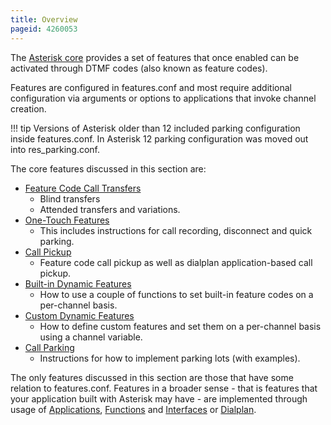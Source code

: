 ```yaml
---
title: Overview
pageid: 4260053
---
```


The [Asterisk core](/Configuration/Core-Configuration) provides a set of features that once enabled can be activated through DTMF codes (also known as feature codes).

Features are configured in features.conf and most require additional configuration via arguments or options to applications that invoke channel creation.




!!! tip 
    Versions of Asterisk older than 12 included parking configuration inside features.conf. In Asterisk 12 parking configuration was moved out into res\_parking.conf.

      
[//]: # (end-tip)



The core features discussed in this section are:

* [Feature Code Call Transfers](/Configuration/Features/Feature-Code-Call-Transfers)
	+ Blind transfers
	+ Attended transfers and variations.
* [One-Touch Features](/Configuration/Features/One-Touch-Features)
	+ This includes instructions for call recording, disconnect and quick parking.
* [Call Pickup](/Configuration/Features/Call-Pickup)
	+ Feature code call pickup as well as dialplan application-based call pickup.
* [Built-in Dynamic Features](/Configuration/Features/Built-in-Dynamic-Features)
	+ How to use a couple of functions to set built-in feature codes on a per-channel basis.
* [Custom Dynamic Features](/Configuration/Features/Custom-Dynamic-Features)
	+ How to define custom features and set them on a per-channel basis using a channel variable.
* [Call Parking](/Configuration/Features/Call-Parking)
	+ Instructions for how to implement parking lots (with examples).

The only features discussed in this section are those that have some relation to features.conf. Features in a broader sense - that is features that your application built with Asterisk may have - are implemented through usage of [Applications](/Applications), [Functions](/Functions) and [Interfaces](/Interfaces) or [Dialplan](/Configuration/Dialplan).

 

